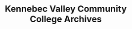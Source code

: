 ---
layout: repo
title: "Kennebec Valley Community College Archives"
id: 2658
permalink: repos/2658/
---